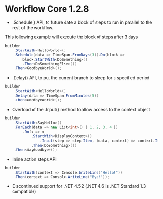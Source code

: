 # Workflow Core 1.2.8

* .Schedule() API, to future date a block of steps to run in parallel to the rest of the workflow.

This following example will execute the block of steps after 3 days
```c#
builder                
    .StartWith<HelloWorld>()
    .Schedule(data => TimeSpan.FromDays(3)).Do(block => 
        block.StartWith<DoSomething>()
        .Then<DoSomethingElse>())
    .Then<GoodbyeWorld>();
```

* .Delay() API, to put the current branch to sleep for a specified period

```c#
builder                
    .StartWith<HelloWorld>()
    .Delay(data => TimeSpan.FromMinutes(5))
    .Then<GoodbyeWorld>();
```

* Overload of the .Input() method to allow access to the context object

```c#
builder
    .StartWith<SayHello>()
    .ForEach(data => new List<int>() { 1, 2, 3, 4 })
        .Do(x => x
            .StartWith<DisplayContext>()
                .Input(step => step.Item, (data, context) => context.Item)
            .Then<DoSomething>())
    .Then<SayGoodbye>();
```

* Inline action steps API

```c#
builder                
    .StartWith(context => Console.WriteLine("Hello!"))
    .Then(context => Console.WriteLine("Bye!"));
```

* Discontinued support for .NET 4.5.2 (.NET 4.6 is .NET Standard 1.3 compatible)
